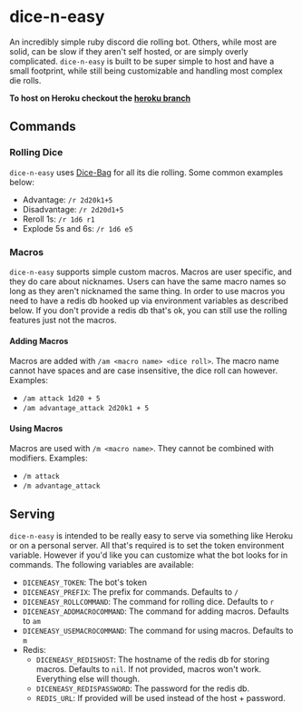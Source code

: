 # dice-n-easy

An incredibly simple ruby discord die rolling bot. Others, while most are solid,
can be slow if they aren't self hosted, or are simply overly complicated.
`dice-n-easy` is built to be super simple to host and have a small
footprint, while still being customizable and handling most complex die rolls.

**To host on Heroku checkout the [heroku branch](//github.com/trescenzi/dice-n-easy/tree/heroku)**

## Commands

### Rolling Dice

`dice-n-easy` uses [Dice-Bag](//github.com/syntruth/Dice-Bag) for all its die rolling. Some common examples below:
- Advantage: `/r 2d20k1+5`
- Disadvantage: `/r 2d20d1+5`
- Reroll 1s: `/r 1d6 r1`
- Explode 5s and 6s: `/r 1d6 e5`

### Macros

`dice-n-easy` supports simple custom macros. Macros are user specific, and they
do care about nicknames. Users can have the same macro names so long as they
aren't nicknamed the same thing. In order to use macros you need to have a redis
db hooked up via environment variables as described below. If you don't provide
a redis db that's ok, you can still use the rolling features just not the
macros.

#### Adding Macros

Macros are added with `/am <macro name> <dice roll>`. The macro name cannot have
spaces and are case insensitive, the dice roll can however. Examples:
- `/am attack 1d20 + 5`
- `/am advantage_attack 2d20k1 + 5`

#### Using Macros

Macros are used with `/m <macro name>`. They cannot be combined with modifiers.
Examples:
- `/m attack`
- `/m advantage_attack`

## Serving

`dice-n-easy` is intended to be really easy to serve via something like Heroku or
on a personal server. All that's required is to set the token environment
variable. However if you'd like you can customize what the bot looks for in
commands. The following variables are available:
- `DICENEASY_TOKEN`: The bot's token
- `DICENEASY_PREFIX`: The prefix for commands. Defaults to `/`
- `DICENEASY_ROLLCOMMAND`: The command for rolling dice. Defaults to `r`
- `DICENEASY_ADDMACROCOMMAND`: The command for adding macros. Defaults to `am`
- `DICENEASY_USEMACROCOMMAND`: The command for using macros. Defaults to `m`
- Redis:
  - `DICENEASY_REDISHOST`: The hostname of the redis db for storing macros.
    Defaults to `nil`. If not provided, macros won't work. Everything else will
    though.
  - `DICENEASY_REDISPASSWORD`: The password for the redis db.
  - `REDIS_URL`: If provided will be used instead of the host + password.
